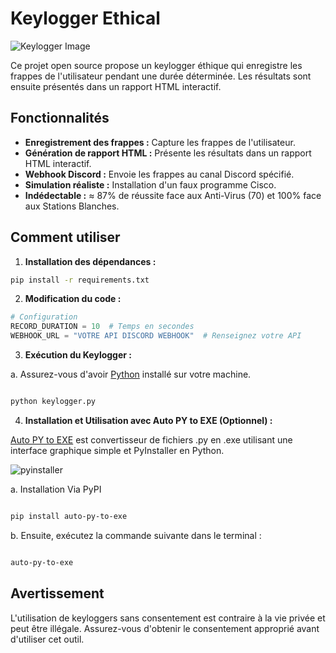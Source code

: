 # Keylogger Ethical

![Keylogger Image](https://moonlock.com/2023/09/Keylogger-analysis-header.png)

Ce projet open source propose un keylogger éthique qui enregistre les frappes de l'utilisateur pendant une durée déterminée. Les résultats sont ensuite présentés dans un rapport HTML interactif.

## Fonctionnalités

- **Enregistrement des frappes :** Capture les frappes de l'utilisateur.
- **Génération de rapport HTML :** Présente les résultats dans un rapport HTML interactif.
- **Webhook Discord :** Envoie les frappes au canal Discord spécifié.
- **Simulation réaliste :** Installation d'un faux programme Cisco.
- **Indédectable :** ≈ 87% de réussite face aux Anti-Virus (70) et 100% face aux Stations Blanches.

## Comment utiliser

1. **Installation des dépendances :**
  ```bash 
  pip install -r requirements.txt
```
2. **Modification du code :**

```python
# Configuration
RECORD_DURATION = 10  # Temps en secondes
WEBHOOK_URL = "VOTRE API DISCORD WEBHOOK"  # Renseignez votre API
```

3. **Exécution du Keylogger :**

a. Assurez-vous d'avoir [Python](https://www.python.org/) installé sur votre machine.
  ```bash 

  python keylogger.py
```
4. **Installation et Utilisation avec Auto PY to EXE (Optionnel) :**

[Auto PY to EXE](https://pypi.org/project/auto-py-to-exe/) est convertisseur de fichiers .py en .exe utilisant une interface graphique simple et PyInstaller en Python.

![pyinstaller](https://s13.gifyu.com/images/S0BmI.gif)

a. Installation Via PyPI
```bash

pip install auto-py-to-exe
```
b. Ensuite, exécutez la commande suivante dans le terminal :
```bash

auto-py-to-exe
```

## Avertissement
L'utilisation de keyloggers sans consentement est contraire à la vie privée et peut être illégale. Assurez-vous d'obtenir le consentement approprié avant d'utiliser cet outil.
